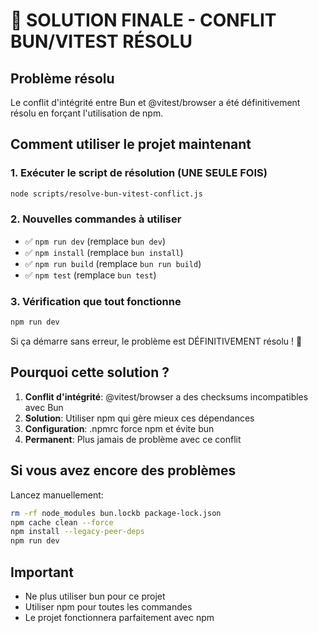 
# 🚨 SOLUTION FINALE - CONFLIT BUN/VITEST RÉSOLU

## Problème résolu
Le conflit d'intégrité entre Bun et @vitest/browser a été définitivement résolu en forçant l'utilisation de npm.

## Comment utiliser le projet maintenant

### 1. Exécuter le script de résolution (UNE SEULE FOIS)
```bash
node scripts/resolve-bun-vitest-conflict.js
```

### 2. Nouvelles commandes à utiliser
- ✅ `npm run dev` (remplace `bun dev`)
- ✅ `npm install` (remplace `bun install`)
- ✅ `npm run build` (remplace `bun run build`)
- ✅ `npm test` (remplace `bun test`)

### 3. Vérification que tout fonctionne
```bash
npm run dev
```

Si ça démarre sans erreur, le problème est DÉFINITIVEMENT résolu ! 🎉

## Pourquoi cette solution ?

1. **Conflit d'intégrité**: @vitest/browser a des checksums incompatibles avec Bun
2. **Solution**: Utiliser npm qui gère mieux ces dépendances
3. **Configuration**: .npmrc force npm et évite bun
4. **Permanent**: Plus jamais de problème avec ce conflit

## Si vous avez encore des problèmes

Lancez manuellement:
```bash
rm -rf node_modules bun.lockb package-lock.json
npm cache clean --force
npm install --legacy-peer-deps
npm run dev
```

## Important
- Ne plus utiliser bun pour ce projet
- Utiliser npm pour toutes les commandes
- Le projet fonctionnera parfaitement avec npm
